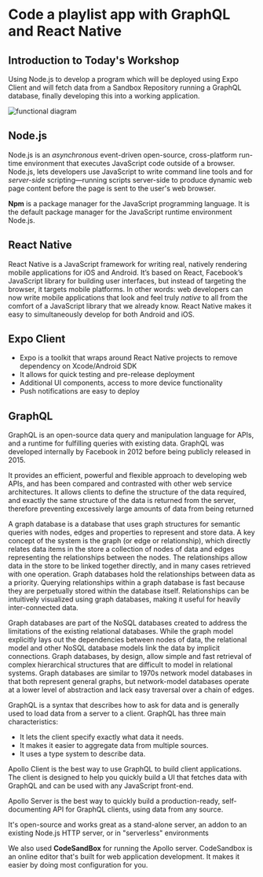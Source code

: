 ﻿# Code a playlist app with GraphQL and React Native

## Introduction to Today's Workshop

Using Node.js to develop a program which will be deployed using Expo Client and will fetch data from a Sandbox Repository running a GraphQL database, finally developing this into a working application. <br/>

![functional diagram](https://user-images.githubusercontent.com/32713072/57015916-4f833000-6c28-11e9-9b68-f290b13a98d1.png)

## Node.js

Node.js is an *asynchronous* event-driven open-source, cross-platform run-time environment that executes JavaScript code outside of a browser. Node.js, lets developers use JavaScript to write command line tools and for *server-side* scripting—running scripts server-side to produce dynamic web page content before the page is sent to the user's web browser.

**Npm** is a package manager for the JavaScript programming language. It is the default package manager for the JavaScript runtime environment Node.js.


## React Native

React Native is a JavaScript framework for writing real, natively rendering mobile applications for iOS and Android. It’s based on React, Facebook’s JavaScript library for building user interfaces, but instead of targeting the browser, it targets mobile platforms. In other words: web developers can now write mobile applications that look and feel truly *native* to all from the comfort of a JavaScript library that we already know. React Native makes it easy to simultaneously develop for both Android and iOS.

## Expo Client 

- Expo is a toolkit that wraps around React Native projects to remove dependency on Xcode/Android SDK 
- It allows for quick testing and pre-release deployment 
- Additional UI components, access to more device functionality 
- Push notifications are easy to deploy

## GraphQL 

GraphQL is an open-source data query and manipulation language for APIs, and a runtime for fulfilling queries with existing data. GraphQL was developed internally by Facebook in 2012 before being publicly released in 2015. 

It provides an efficient, powerful and flexible approach to developing web APIs, and has been compared and contrasted with other web service architectures. It allows clients to define the structure of the data required, and exactly the same structure of the data is returned from the server, therefore preventing excessively large amounts of data from being returned

A graph database is a database that uses graph structures for semantic queries with nodes, edges and properties to represent and store data. A key concept of the system is the graph (or edge or relationship), which directly relates data items in the store a collection of nodes of data and edges representing the relationships between the nodes. The relationships allow data in the store to be linked together directly, and in many cases retrieved with one operation. Graph databases hold the relationships between data as a priority. Querying relationships within a graph database is fast because they are perpetually stored within the database itself. Relationships can be intuitively visualized using graph databases, making it useful for heavily inter-connected data.

Graph databases are part of the NoSQL databases created to address the limitations of the existing relational databases. While the graph model explicitly lays out the dependencies between nodes of data, the relational model and other NoSQL database models link the data by implicit connections. Graph databases, by design, allow simple and fast retrieval of complex hierarchical structures that are difficult to model in relational systems. Graph databases are similar to 1970s network model databases in that both represent general graphs, but network-model databases operate at a lower level of abstraction and lack easy traversal over a chain of edges.

GraphQL is a syntax that describes how to ask for data and is generally used to load data from a server to a client. GraphQL has three main characteristics:

- It lets the client specify exactly what data it needs.
- It makes it easier to aggregate data from multiple sources.
- It uses a type system to describe data.

Apollo Client is the best way to use GraphQL to build client applications. The client is designed to help you quickly build a UI that fetches data with GraphQL and can be used with any JavaScript front-end.

Apollo Server is the best way to quickly build a production-ready, self-documenting API for GraphQL clients, using data from any source.

It's open-source and works great as a stand-alone server, an addon to an existing Node.js HTTP server, or in "serverless" environments

We also used **CodeSandBox** for running the Apollo server. CodeSandbox is an online editor that's built for web application development. It makes it easier by doing most configuration for you.

